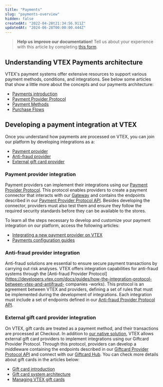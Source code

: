 ```yaml
---
title: "Payments"
slug: "payments-overview"
hidden: false
createdAt: "2022-04-28t21:34:56.911Z"
updatedAt: "2024-06-28T00:00:00.444Z"
---
```


> **Help us improve our documentation!** Tell us about your experience with this article by completing [this form](https://forms.gle/fQoELRA1yfKDqmAb8).

## Understanding VTEX Payments architecture

VTEX's payment systems offer extensive resources to support various payment methods, conditions, and integrations. See below some articles that show a little more about the concepts and our payments architecture:

- [Payments introduction](https://developers.vtex.com/docs/guides/payments-integration-guide)
- [Payment Provider Protocol](https://developers.vtex.com/docs/guides/payments-integration-payment-provider-protocol)
- [Payment Methods](https://developers.vtex.com/docs/guides/payments-integration-payment-methods)
- [Purchase Flows](https://developers.vtex.com/docs/guides/payments-integration-purchase-flows)


## Developing a payment integration at VTEX

Once you understand how payments are processed on VTEX, you can join our platform by developing integrations as a:

- [Payment provider](#payment-provider-integration)
- [Anti-fraud provider](#anti-fraud-provider-integration)
- [External gift card provider](#gift-card-integration)

### Payment provider integration

Payment providers can implement their integrations using our [Payment Provider Protocol](https://developers.vtex.com/docs/guides/payments-integration-payment-provider-protocol). This protocol enables providers to create a payment connector that interacts with our [Gateway](https://help.vtex.com/tutorial/what-is-a-payment-gateway--2KH9Wdi7F6swOU4amECSOk) and contains the endpoints described in our [Payment Provider Protocol API](https://developers.vtex.com/docs/api-reference/payment-provider-protocol#overview). Besides developing the connector, providers must also test them and ensure they follow the required security standards before they can be available to the stores. 

To learn all the steps necessary to develop and customize your payment integration on our platform, access the following articles:
- [Integrating a new payment provider on VTEX](https://developers.vtex.com/docs/guides/integrating-a-new-payment-provider-on-vtex)
- [Payments configuration guides](https://developers.vtex.com/docs/guides/payments-configuration-guides)

### Anti-fraud provider integration

Anti-fraud solutions are essential to ensure secure payment transactions by carrying out risk analyses. VTEX offers integration capabilities for anti-fraud systems through the [Anti-fraud Provider Protocol](https://developers.vtex.com/docs/guides/how-the-integration-protocol-between-vtex-and-antifraud- companies -works). This protocol is an agreement between VTEX and providers, defining a set of rules that must be implemented during the development of integrations. Each integration must include a set of endpoints defined in our [Anti-fraud Provider Protocol API](https://developers.vtex.com/docs/api-reference/antifraud-provider-protocol#overview).


### External gift card provider integration

On VTEX, gift cards are treated as a payment method, and their transactions are processed at Checkout. In addition to [our native solution](https://developers.vtex.com/docs/api-reference/giftcard-api), VTEX allows external gift card providers to implement integrations using our Giftcard Provider Protocol. Through this protocol, providers can develop a middleware containing the endpoints described in our [Giftcard Provider Protocol API]([https://developers.vtex.com/docs/api-reference/giftcard-provider-protocol#overview](https://developers.vtex.com/docs/api-reference/giftcard-provider-protocol)) and connect with our [Giftcard Hub](https://developers.vtex.com/docs/api-reference/giftcard-hub-api#overview). You can check more details about gift cards in the articles below:

- [Gift card introduction](https://developers.vtex.com/docs/guides/gift-card-integration-guide)
- [Gift card system architecture](https://developers.vtex.com/docs/guides/gift-card-integration-guide-system-architecture)
- [Managing VTEX gift cards](https://developers.vtex.com/docs/guides/managing-vtex-gift-cards)

